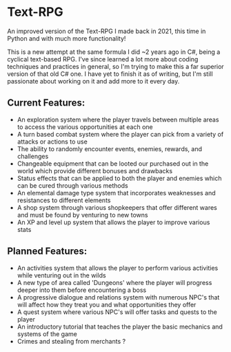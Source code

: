 # Text-RPG
An improved version of the Text-RPG I made back in 2021, this time in Python and with much more functionality!

This is a new attempt at the same formula I did ~2 years ago in C#, being a cyclical text-based RPG. I've since learned a lot more about coding techniques and practices in general, so I'm trying to make this a far superior version of that old C# one. I have yet to finish it as of writing, but I'm still passionate about working on it and add more to it every day.

## Current Features:
- An exploration system where the player travels between multiple areas to access the various opportunities at each one
- A turn based combat system where the player can pick from a variety of attacks or actions to use
- The ability to randomly encounter events, enemies, rewards, and challenges
- Changeable equipment that can be looted our purchased out in the world which provide different bonuses and drawbacks
- Status effects that can be applied to both the player and enemies which can be cured through various methods
- An elemental damage type system that incorporates weaknesses and resistances to different elements
- A shop system through various shopkeepers that offer different wares and must be found by venturing to new towns
- An XP and level up system that allows the player to improve various stats

## Planned Features:
- An activities system that allows the player to perform various activities while venturing out in the wilds
- A new type of area called 'Dungeons' where the player will progress deeper into them before encountering a boss
- A progressive dialogue and relations system with numerous NPC's that will affect how they treat you and what opportunities they offer
- A quest system where various NPC's will offer tasks and quests to the player
- An introductory tutorial that teaches the player the basic mechanics and systems of the game
- Crimes and stealing from merchants ?